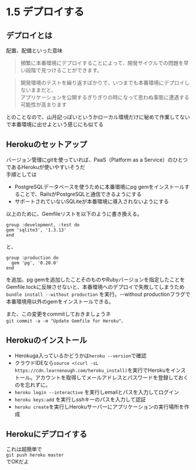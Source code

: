 # 1.5 デプロイする
## デプロイとは
配置、配備といった意味
> 頻繁に本番環境にデプロイすることによって、開発サイクルでの問題を早い段階で見つけることができます。  

> 開発環境のテストを繰り返すばかりで、いつまでも本番環境にデプロイしないままだと、  
アプリケーションを公開するぎりぎりの時になって思わぬ事態に遭遇する可能性が高まります  

とのことなので、山月記っぽいというかローカル環境だけに秘めて作業してないで本番環境に出せよという感じにも似てる

##  Herokuのセットアップ
バージョン管理にgitを使っていれば、PaaS（Platform as a Service）のひとつであるHerokuが使いやすいそうだ  
手順としては
- PostgreSQLデータベースを使うために本番環境にpg gemをインストールすることで、RailsがPostgreSQLと通信できるようにする
- サポートされていないSQLiteが本番環境に導入されないようにする  

以上のために、Gemfileリストを以下のように書き換える。  
```
group :development, :test do
gem 'sqlite3', '1.3.13'
end
```
と、  
```
group :production do
  gem 'pg', '0.20.0'
end
```
を追加。pg gemを追加したことそのものやRubyバージョンを指定したことをGemfile.lockに反映させないと、本番環境へのデプロイで失敗してしまうため  
```bundle install --without production```
を実行。--without productionフラグで本番環境用以外のgemをインストールできる。  

また、この変更をcommitしておきましょうネ  
```git commit -a -m "Update Gemfile for Heroku"、```

## Herokuのインストール
- Herokuga入っているかどうかは```heroku --version```で確認
- クラウドIDEなら```source <(curl -sL https://cdn.learnenough.com/heroku_install)```を実行でHerokuをインストール。アカウントを取得してメールアドレスとパスワードを登録しておくのを忘れずに。  
- ```heroku login --interactive``` を実行しemailとパスを入力してログイン
- ```heroku keys:add``` を実行しsshキーのパスを入力して認証
- ```heroku create```を実行しHerokuサーバーにアプリケーションの実行場所を作成

## Herokuにデプロイする
これは超簡単で  
```git push heroku master```  
でOKだよ
